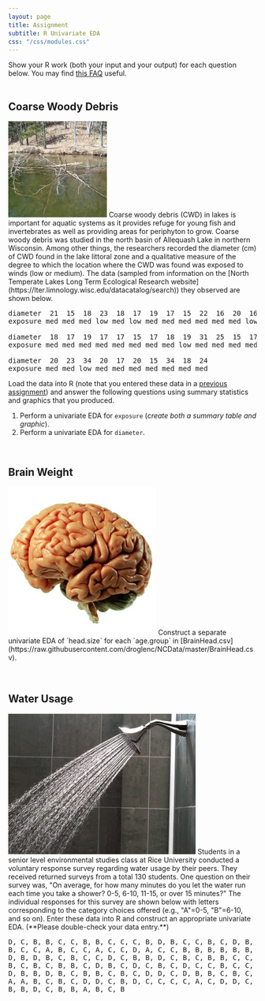 ```yaml
---
layout: page
title: Assignment
subtitle: R Univariate EDA
css: "/css/modules.css"
---
```


<div class="alert alert-info">
Show your R work (both your input and your output) for each question below. You may find
<a href="http://derekogle.com/NCMTH107/resources/FAQs/AssignmentNotebook" target="_blank">this FAQ</a> useful.
</div>

<br>

## Coarse Woody Debris
<img src="zimgs/cwd2.jpg" alt="CWD" class="img-right">
Coarse woody debris (CWD) in lakes is important for aquatic systems as it provides refuge for young fish and invertebrates as well as providing areas for periphyton to grow. Coarse woody debris was studied in the north basin of Allequash Lake in northern Wisconsin. Among other things, the researchers recorded the diameter (cm) of CWD found in the lake littoral zone and a qualitative measure of the degree to which the location where the CWD was found was exposed to winds (low or medium). The data (sampled from information on the [North Temperate Lakes Long Term Ecological Research website](https://lter.limnology.wisc.edu/datacatalog/search)) they observed are shown below.

<pre>
diameter  21  15  18  23  18  17  19  17  15  22  16  20  16  17  18  15  16  24  24  23
exposure med med med low med low med med med med med med low med med med med low med med

diameter  18  17  19  17  17  15  17  18  19  31  25  15  17  34  16  18  19  15  16  15
exposure med med med med med med med med low med med med med low low med med med low med

diameter  20  23  34  20  17  20  15  34  18  24
exposure med med low med med med med med med med
</pre>

Load the data into R (note that you entered these data in a [previous assignment](RFilter_CE1)) and answer the following questions using summary statistics and graphics that you produced.

1. Perform a univariate EDA for `exposure` (*create both a summary table and graphic*).
1. Perform a univariate EDA for `diameter`.

<br>

## Brain Weight
<img src="zimgs/brain.jpg" alt="Brain" class="img-right">
Construct a separate univariate EDA of `head.size` for each `age.group` in [BrainHead.csv](https://raw.githubusercontent.com/droglenc/NCData/master/BrainHead.csv).

<br>

<br>

<br>

## Water Usage
<img src="zimgs/shower_water.jpg" alt="Shower Water" class="img-right">
Students in a senior level environmental studies class at Rice University conducted a voluntary response survey regarding water usage by their peers. They received returned surveys from a total 130 students. One question on their survey was, "On average, for how many minutes do you let the water run each time you take a shower? 0-5, 6-10, 11-15, or over 15 minutes?" The individual responses for this survey are shown below with letters corresponding to the category choices offered (e.g., "A"=0-5, "B"=6-10, and so on). Enter these data into R and construct an appropriate univariate EDA. (**Please double-check your data entry.**)

<pre>
D, C, B, B, C, C, B, B, C, C, C, B, D, B, C, C, B, C, D, B,
B, C, C, A, B, C, C, A, C, C, D, A, C, C, B, B, B, B, B, B,
D, B, D, B, C, B, C, C, D, C, B, B, D, C, B, C, B, B, C, C,
B, C, B, C, B, B, C, D, B, C, D, C, B, C, D, C, C, B, C, C,
D, B, B, D, B, C, B, B, C, B, C, D, D, C, D, B, B, C, B, C,
A, A, B, C, B, C, D, D, C, B, D, C, C, C, C, A, C, D, D, C,
B, B, D, C, B, B, A, B, C, B
</pre>
